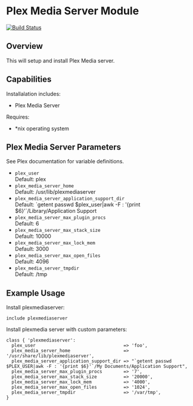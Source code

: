 # Plex Media Server  Module
[![Build Status](https://travis-ci.org/WhatsARanjit/plex-media-server.svg)](https://travis-ci.org/WhatsARanjit/plex-media-server)

## Overview

This will setup and install Plex Media server.

## Capabilities

Installalation includes:

- Plex Media Server

Requires:

- *nix operating system

## Plex Media Server Parameters
See Plex documentation for variable definitions.

* `plex_user`<br />
Default: plex
* `plex_media_server_home`<br />
Default: /usr/lib/plexmediaserver
* `plex_media_server_application_support_dir`<br />
Default: \`getent passwd $plex_user|awk -F : '{print $6}'`/Library/Application Support
* `plex_media_server_max_plugin_procs`<br />
Default: 6
* `plex_media_server_max_stack_size`<br />
Default: 10000
* `plex_media_server_max_lock_mem`<br />
Default: 3000
* `plex_media_server_max_open_files`<br />
Default: 4096
* `plex_media_server_tmpdir`<br />
Default: /tmp

## Example Usage

Install plexmediaserver:

```puppet
include plexmediaserver
```

Install plexmedia server with custom parameters:

```puppet
class { 'plexmediaserver':
  plex_user                                 => 'foo',
  plex_media_server_home                    => '/usr/share/lib/plexmediaserver',
  plex_media_server_application_support_dir => "`getent passwd $PLEX_USER|awk -F : '{print $6}'`/My Documents/Application Support",
  plex_media_server_max_plugin_procs        => '7',
  plex_media_server_max_stack_size          => '20000',
  plex_media_server_max_lock_mem            => '4000',
  plex_media_server_max_open_files          => '1024',
  plex_media_server_tmpdir                  => '/var/tmp',
}
```
